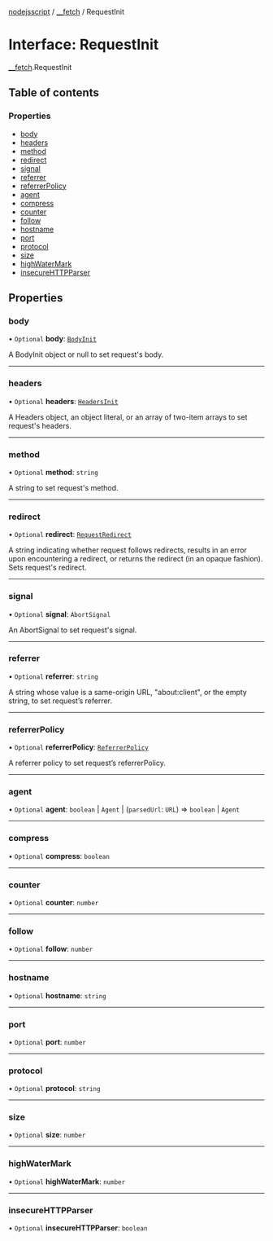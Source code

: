[nodejsscript](../README.md) / [\_\_fetch](../modules/_fetch.md) / RequestInit

# Interface: RequestInit

[__fetch](../modules/_fetch.md).RequestInit

## Table of contents

### Properties

- [body](fetch.RequestInit.md#body)
- [headers](fetch.RequestInit.md#headers)
- [method](fetch.RequestInit.md#method)
- [redirect](fetch.RequestInit.md#redirect)
- [signal](fetch.RequestInit.md#signal)
- [referrer](fetch.RequestInit.md#referrer)
- [referrerPolicy](fetch.RequestInit.md#referrerpolicy)
- [agent](fetch.RequestInit.md#agent)
- [compress](fetch.RequestInit.md#compress)
- [counter](fetch.RequestInit.md#counter)
- [follow](fetch.RequestInit.md#follow)
- [hostname](fetch.RequestInit.md#hostname)
- [port](fetch.RequestInit.md#port)
- [protocol](fetch.RequestInit.md#protocol)
- [size](fetch.RequestInit.md#size)
- [highWaterMark](fetch.RequestInit.md#highwatermark)
- [insecureHTTPParser](fetch.RequestInit.md#insecurehttpparser)

## Properties

### body

• `Optional` **body**: [`BodyInit`](../modules/_fetch.md#bodyinit)

A BodyInit object or null to set request's body.

___

### headers

• `Optional` **headers**: [`HeadersInit`](../modules/_fetch.md#headersinit)

A Headers object, an object literal, or an array of two-item arrays to set request's headers.

___

### method

• `Optional` **method**: `string`

A string to set request's method.

___

### redirect

• `Optional` **redirect**: [`RequestRedirect`](../modules/_fetch.md#requestredirect)

A string indicating whether request follows redirects, results in an error upon encountering a redirect, or returns the redirect (in an opaque fashion). Sets request's redirect.

___

### signal

• `Optional` **signal**: `AbortSignal`

An AbortSignal to set request's signal.

___

### referrer

• `Optional` **referrer**: `string`

A string whose value is a same-origin URL, "about:client", or the empty string, to set request’s referrer.

___

### referrerPolicy

• `Optional` **referrerPolicy**: [`ReferrerPolicy`](../modules/_fetch.md#referrerpolicy)

A referrer policy to set request’s referrerPolicy.

___

### agent

• `Optional` **agent**: `boolean` \| `Agent` \| (`parsedUrl`: `URL`) => `boolean` \| `Agent`

___

### compress

• `Optional` **compress**: `boolean`

___

### counter

• `Optional` **counter**: `number`

___

### follow

• `Optional` **follow**: `number`

___

### hostname

• `Optional` **hostname**: `string`

___

### port

• `Optional` **port**: `number`

___

### protocol

• `Optional` **protocol**: `string`

___

### size

• `Optional` **size**: `number`

___

### highWaterMark

• `Optional` **highWaterMark**: `number`

___

### insecureHTTPParser

• `Optional` **insecureHTTPParser**: `boolean`
